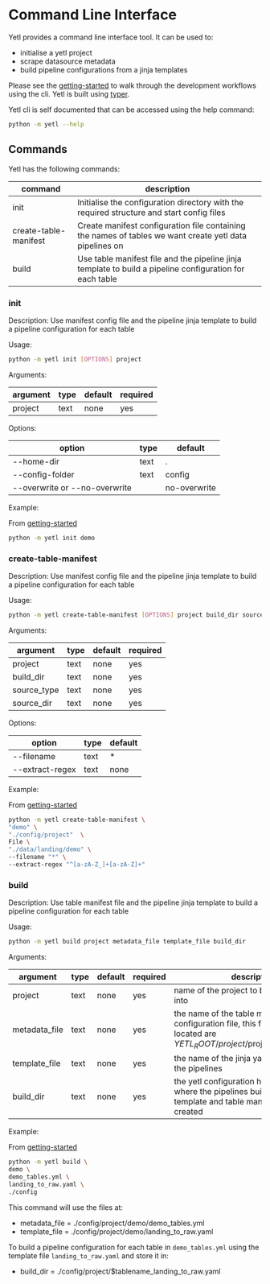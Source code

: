 # Command Line Interface

Yetl provides a command line interface tool. It can be used to:

- initialise a yetl project
- scrape datasource metadata
- build pipeline configurations from a jinja templates

Please see the [getting-started](../tutorial/gettingstarted.md) to walk through the development workflows using the cli. Yetl is built using [typer](https://typer.tiangolo.com/).

Yetl cli is self documented that can be accessed using the help command:

```sh
python -m yetl --help
```

## Commands

Yetl has the following commands:

|command|description|
|-|-|
| init | Initialise the configuration directory with the required structure and start config files |
| create-table-manifest | Create manifest configuration file containing the names of tables we want create yetl data pipelines on |
| build | Use table manifest file and the pipeline jinja template to build a pipeline configuration for each table |

### init

Description: Use manifest config file and the pipeline jinja template to build a pipeline configuration for each table

Usage:

```sh
python -m yetl init [OPTIONS] project 
```

Arguments:

|argument|type|default|required|
|-|-|-|-|
|project|text|none|yes|


Options:

|option|type|default|
|-|-|-|
|--home-dir|text|.|
|--config-folder|text|config|
|--overwrite or --no-overwrite||no-overwrite|

Example:

From [getting-started](../tutorial/gettingstarted.md)

```sh
python -m yetl init demo 
```

### create-table-manifest

Description: Use manifest config file and the pipeline jinja template to build a pipeline configuration for each table

Usage:

```sh
python -m yetl create-table-manifest [OPTIONS] project build_dir source_type source_dir
```

Arguments:

|argument|type|default|required|
|-|-|-|-|
|project|text|none|yes|
|build_dir|text|none|yes|
|source_type|text|none|yes|
|source_dir|text|none|yes|

Options:

|option|type|default|
|-|-|-|
|--filename|text|*|
|--extract-regex|text|none|

Example:

From [getting-started](../tutorial/gettingstarted.md)

```sh
python -m yetl create-table-manifest \
"demo" \
"./config/project"  \
File \
"./data/landing/demo" \
--filename "*" \
--extract-regex "^[a-zA-Z_]+[a-zA-Z]+"
```

### build

Description: Use table manifest file and the pipeline jinja template to build a pipeline configuration for each table

Usage:

```sh
python -m yetl build project metadata_file template_file build_dir
```

Arguments:

|argument|type|default|required|description|
|-|-|-|-|-|
|project|text|none|yes| name of the project to build the pipeline into |
|metadata_file|text|none|yes| the name of the table manifest configuration file, this file should be located are $YETL_ROOT/project/$project/$metadata_file |
|template_file|text|none|yes| the name of the jinja yaml template file for the pipelines |
|build_dir|text|none|yes| the yetl configuration home directory where the pipelines built from the template and table manifest will be created |

Example:

From [getting-started](../tutorial/gettingstarted.md)

```sh
python -m yetl build \
demo \
demo_tables.yml \
landing_to_raw.yaml \
./config
```

This command will use the files at:
- metadata_file = ./config/project/demo/demo_tables.yml
- template_file = ./config/project/demo/landing_to_raw.yaml

To build a pipeline configuration for each table in `demo_tables.yml` using the template file `landing_to_raw.yaml` and store it in:

- build_dir = ./config/project/$tablename_landing_to_raw.yaml 